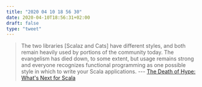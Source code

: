 ```yaml
---
title: "2020 04 10 18 56 30"
date: 2020-04-10T18:56:31+02:00
draft: false
type: "tweet"
---
```

> The two libraries [Scalaz and Cats] have different styles, and both remain heavily used by portions of the community today. The evangelism has died down, to some extent, but usage remains strong and everyone recognizes functional programming as one possible style in which to write your Scala applications. --- [The Death of Hype: What's Next for Scala](http://www.lihaoyi.com/post/TheDeathofHypeWhatsNextforScala.html)
